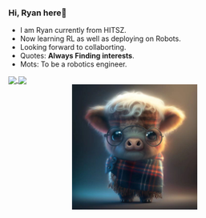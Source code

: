 ### Hi, Ryan here👋
- I am Ryan currently from HITSZ.
- Now learning RL as well as deploying on Robots.
- Looking forward to collaborting.
- Quotes: **Always Finding interests**.
- Mots: To be a robotics engineer.
<!-- GitHub Stats -->
<a href="https://github.com/anuraghazra/github-readme-stats">
  <img align="center" src="https://github-readme-stats.vercel.app/api?username=Ryanswoodhouse&show_icons=true&theme=dark" />
</a>

<!-- Top Languages -->
<a href="https://github.com/anuraghazra/convoychat">
  <img align="center" src="https://github-readme-stats.vercel.app/api/top-langs/?username=Ryanswoodhouse&theme=dark&card_width=250" />
</a>

<!-- Centered Image -->
<div align="center">
  <img src="https://github.com/Ryanswoodhouse/Ryanswoodhouse/blob/main/ce59c2dcf910fe34cd4ba868e451fc4.jpg?raw=true" width="250" />
</div>

